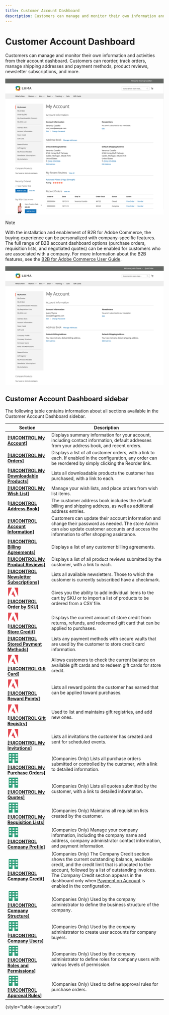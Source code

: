 ```yaml
---
title: Customer Account Dashboard
description: Customers can manage and monitor their own information and activities from their Customer Account Dashboard.
---
```


# Customer Account Dashboard

Customers can manage and monitor their own information and activities from their account dashboard. Customers can reorder, track orders, manage shipping addresses and payment methods, product reviews, newsletter subscriptions, and more.

![Account Dashboard](assets/customer-account-dashboard.png)

>[!NOTE]
>
> With the installation and enablement of B2B for Adobe Commerce, the buying experience can be personalized with company-specific features. The full range of B2B account dashboard options (purchase orders, requisition lists, and negotiated quotes) can be enabled for customers who are associated with a company. For more information about the B2B features, see the [B2B for Adobe Commerce User Guide](../b2b/introduction.md).

![Company Account Dashboard](assets/company-admin-account-dashboard.png)

## Customer Account Dashboard sidebar

The following table contains information about all sections available in the Customer Account Dashboard sidebar.

| Section   | Description  |
|-----------|--------------|
| [**[!UICONTROL My Account]**](../customers/account-dashboard-my-account.md) | Displays summary information for your account, including contact information, default addresses from your address book, and recent orders. |
| [**[!UICONTROL My Orders]**](https://docs.magento.com/user-guide/customers/account-dashboard-my-orders.html) | Displays a list of all customer orders, with a link to each. If enabled in the configuration, any order can be reordered by simply clicking the Reorder link. |
| [**[!UICONTROL My Downloadable Products]**](https://docs.magento.com/user-guide/customers/account-dashboard-my-downloadable-products.html) | Lists all downloadable products the customer has purchased, with a link to each.  |
| [**[!UICONTROL My Wish List]**](https://docs.magento.com/user-guide/customers/account-dashboard-my-wish-list.html)  | Manage your wish lists, and place orders from wish list items. |
| [**[!UICONTROL Address Book]**](../customers/account-dashboard-address-book.md)  | The customer address book includes the default billing and shipping address, as well as additional address entries. |
| [**[!UICONTROL Account Information]**](../customers/account-dashboard-account-information.md) | Customers can update their account information and change their password as needed. The store Admin can also update customer accounts and access the information to offer shopping assistance.  |
| [**[!UICONTROL Billing Agreements]**](https://docs.magento.com/user-guide/customers/account-dashboard-billing-agreements.html) | Displays a list of any customer billing agreements. |
| [**[!UICONTROL My Product Reviews]**](https://docs.magento.com/user-guide/marketing/product-reviews.html) | Displays a list of all product reviews submitted by the customer, with a link to each. |
| [**[!UICONTROL Newsletter Subscriptions]**](../merchandising-promotions/newsletters.md)  | Lists all available newsletters. Those to which the customer is currently subscribed have a checkmark. |
| ![Adobe Commerce](../assets/adobe-logo.svg)[**[!UICONTROL Order by SKU]**](https://docs.magento.com/user-guide/customers/account-dashboard-order-by-sku.html) | Gives you the ability to add individual items to the cart by SKU or to import a list of products to be ordered from a CSV file. |
| ![Adobe Commerce](../assets/adobe-logo.svg)[**[!UICONTROL Store Credit]**](../customers/account-dashboard-store-credit.md) | Displays the current amount of store credit from returns, refunds, and redeemed gift card that can be applied to purchases. |
|[**[!UICONTROL Stored Payment Methods]**](https://docs.magento.com/user-guide/customers/account-dashboard-stored-payment-methods.html) | Lists any payment methods with secure vaults that are used by the customer to store credit card information. |
| ![Adobe Commerce](../assets/adobe-logo.svg)[**[!UICONTROL Gift Card]**](../catalog/product-gift-card-create.md) | Allows customers to check the current balance on available gift cards and to redeem gift cards for store credit. |
| ![Adobe Commerce](../assets/adobe-logo.svg)[**[!UICONTROL Reward Points]**](../merchandising-promotions/rewards-loyalty.md) | Lists all reward points the customer has earned that can be applied toward purchases. |
| ![Adobe Commerce](../assets/adobe-logo.svg)[**[!UICONTROL Gift Registry]**](../merchandising-promotions/gift-registries.md) | Used to list and maintains gift registries, and  add new ones. |
| ![Adobe Commerce](../assets/adobe-logo.svg)[**[!UICONTROL My Invitations]**](../merchandising-promotions/invitations.md) | Lists all invitations the customer has created and sent for scheduled events. |
| ![B2B for Adobe Commerce](../assets/b2b.svg)[**[!UICONTROL My Purchase Orders]**](https://docs.magento.com/user-guide/customers/account-dashboard-my-purchase-orders.html) | (Companies Only) Lists all purchase orders submitted or controlled by the customer, with a link to detailed information. |
| ![B2B for Adobe Commerce](../assets/b2b.svg)[**[!UICONTROL My Quotes]**](https://docs.magento.com/user-guide/customers/account-dashboard-quotes.html) | (Companies Only) Lists all quotes submitted by the customer, with a link to detailed information. |
| ![B2B for Adobe Commerce](../assets/b2b.svg)[**[!UICONTROL My Requisition Lists]**](https://docs.magento.com/user-guide/customers/account-dashboard-requisition-lists.html) | (Companies Only) Maintains all requisition lists created by the customer. |
| ![B2B for Adobe Commerce](../assets/b2b.svg)[**[!UICONTROL Company Profile]**](https://docs.magento.com/user-guide/customers/account-dashboard-company-profile.html) | (Companies Only) Manage your company information, including the company name and address, company administrator contact information, and payment information. |
| ![B2B for Adobe Commerce](../assets/b2b.svg)[**[!UICONTROL Company Credit]**](https://docs.magento.com/user-guide/customers/account-dashboard-company-credit.html) | (Companies Only) The Company Credit section shows the current outstanding balance, available credit, and the credit limit that is allocated to the account, followed by a list of outstanding invoices. The Company Credit section appears in the dashboard only when [Payment on Account](../b2b/enable-basic-features.md) is enabled in the configuration. |
| ![B2B for Adobe Commerce](../assets/b2b.svg)[**[!UICONTROL Company Structure]**](https://docs.magento.com/user-guide/customers/account-company-structure.html) | (Companies Only) Used by the company administrator to define the business structure of the company. |
| ![B2B for Adobe Commerce](../assets/b2b.svg)[**[!UICONTROL Company Users]**](https://docs.magento.com/user-guide/customers/account-company-users.html) | (Companies Only) Used by the company administrator to create user accounts for company buyers. |
| ![B2B for Adobe Commerce](../assets/b2b.svg)[**[!UICONTROL Roles and Permissions]**](https://docs.magento.com/user-guide/customers/account-company-roles-permissions.html) | (Companies Only) Used by the company administrator to define roles for company users with various levels of permission. |
| ![B2B for Adobe Commerce](../assets/b2b.svg)[**[!UICONTROL Approval Rules]**](https://docs.magento.com/user-guide/customers/account-dashboard-approval-rules.html) | (Companies Only) Used to define approval rules for purchase orders. |

{style="table-layout:auto"}
